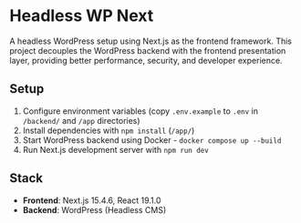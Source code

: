 # Headless WP Next

A headless WordPress setup using Next.js as the frontend framework. This project decouples the WordPress backend
 with the frontend presentation layer, providing better performance, security, and developer experience.

## Setup

1. Configure environment variables (copy `.env.example` to `.env` in `/backend/` and `/app` directories)
2. Install dependencies with `npm install` (`/app/`)
3. Start WordPress backend using Docker - `docker compose up --build`
4. Run Next.js development server with `npm run dev`

## Stack

- **Frontend**: Next.js 15.4.6, React 19.1.0
- **Backend**: WordPress (Headless CMS)
